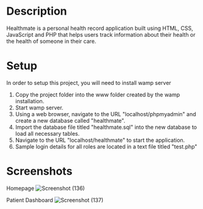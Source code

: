 # Description
Healthmate is a personal health record application built using HTML, CSS, JavaScript and PHP that helps users track information about their health or the health of someone in their care.

# Setup
In order to setup this project, you will need to install wamp server
  1. Copy the project folder into the www folder created by the wamp installation.
  2. Start wamp server.
  3. Using a web browser, navigate to the URL "localhost/phpmyadmin" and create a new database called "healthmate".
  4. Import the database file titled "healthmate.sql" into the new database to load all necessary tables.
  5. Navigate to the URL "localhost/healthmate" to start the application.
  6. Sample login details for all roles are located in a text file titled "test.php"

# Screenshots
Homepage
![Screenshot (136)](https://github.com/chester-ops/Healthmate/assets/95428578/9944289e-ed88-4234-aae0-86779db240fe)

Patient Dashboard
![Screenshot (137)](https://github.com/chester-ops/Healthmate/assets/95428578/1ff6ec92-a667-4a6b-a433-5e302d7e5764)



